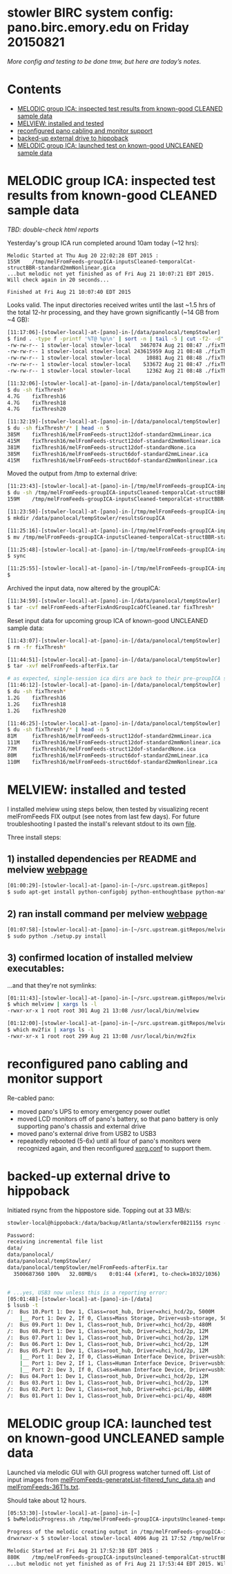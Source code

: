 # stowler BIRC system config: pano.birc.emory.edu on Friday 20150821

_More config and testing to be done tmw, but here are today’s notes._

Contents
=================
  * [MELODIC group ICA: inspected test results from known\-good CLEANED sample data](#melodic-group-ica-inspected-test-results-from-known-good-cleaned-sample-data)
  * [MELVIEW: installed and tested](#melview-installed-and-tested)
  * [reconfigured pano cabling and monitor support](#reconfigured-pano-cabling-and-monitor-support)
  * [backed\-up external drive to hippoback](#backed-up-external-drive-to-hippoback)
  * [MELODIC group ICA: launched test on known\-good UNCLEANED sample data](#melodic-group-ica-launched-test-on-known-good-uncleaned-sample-data)


# MELODIC group ICA: inspected test results from known-good CLEANED sample data

_TBD: double-check html reports_

Yesterday's group ICA run completed around 10am today (~12 hrs):
```
Melodic Started at Thu Aug 20 22:02:28 EDT 2015 :
155M    /tmp/melFromFeeds-groupICA-inputsCleaned-temporalCat-structBBR-standard2mmNonlinear.gica
...but melodic not yet finished as of Fri Aug 21 10:07:21 EDT 2015. Will check again in 20 seconds...

Finished at Fri Aug 21 10:07:40 EDT 2015
```

Looks valid. The input directories received writes until the last ~1.5 hrs of the total 12-hr processing, and they have grown significantly (~14 GB from ~4 GB):

```bash
[11:17:06]-[stowler-local]-at-[pano]-in-[/data/panolocal/tempStowler]
$ find . -type f -printf '%T@ %p\n' | sort -n | tail -5 | cut -f2- -d" " | xargs ls -al
-rw-rw-r-- 1 stowler-local stowler-local   3467074 Aug 21 08:47 ./fixThresh16/melFromFeeds-struct6dof-standardNone.ica/filtered_func_data_clean_melFromFeeds-groupICA-inputsCleaned-temporalCat-structBBR-standard2mmNonlinear.ica/reg_standard/bg_image.nii.gz
-rw-rw-r-- 1 stowler-local stowler-local 243615959 Aug 21 08:48 ./fixThresh16/melFromFeeds-struct6dof-standardNone.ica/filtered_func_data_clean_melFromFeeds-groupICA-inputsCleaned-temporalCat-structBBR-standard2mmNonlinear.ica/reg_standard/filtered_func_data.nii.gz
-rw-rw-r-- 1 stowler-local stowler-local     10881 Aug 21 08:48 ./fixThresh16/melFromFeeds-struct6dof-standardNone.ica/filtered_func_data_clean_melFromFeeds-groupICA-inputsCleaned-temporalCat-structBBR-standard2mmNonlinear.ica/reg_standard/mask.nii.gz
-rw-rw-r-- 1 stowler-local stowler-local    533672 Aug 21 08:47 ./fixThresh16/melFromFeeds-struct6dof-standardNone.ica/filtered_func_data_clean_melFromFeeds-groupICA-inputsCleaned-temporalCat-structBBR-standard2mmNonlinear.ica/reg_standard/standard.nii.gz
-rw-rw-r-- 1 stowler-local stowler-local     12362 Aug 21 08:48 ./fixThresh16/melFromFeeds-struct6dof-standardNone.ica/filtered_func_data_clean_melFromFeeds-groupICA-inputsCleaned-temporalCat-structBBR-standard2mmNonlinear.ica/report_log.html

[11:32:06]-[stowler-local]-at-[pano]-in-[/data/panolocal/tempStowler]
$ du -sh fixThresh*
4.7G    fixThresh16
4.7G    fixThresh18
4.7G    fixThresh20

[11:32:19]-[stowler-local]-at-[pano]-in-[/data/panolocal/tempStowler]
$ du -sh fixThresh*/* | head -n 5
385M    fixThresh16/melFromFeeds-struct12dof-standard2mmLinear.ica
415M    fixThresh16/melFromFeeds-struct12dof-standard2mmNonlinear.ica
381M    fixThresh16/melFromFeeds-struct12dof-standardNone.ica
385M    fixThresh16/melFromFeeds-struct6dof-standard2mmLinear.ica
415M    fixThresh16/melFromFeeds-struct6dof-standard2mmNonlinear.ica
```

Moved the output from /tmp to external drive:
```bash
[11:23:43]-[stowler-local]-at-[pano]-in-[/tmp/melFromFeeds-groupICA-inputsCleaned-temporalCat-structBBR-standard2mmNonlinear.gica]
$ du -sh /tmp/melFromFeeds-groupICA-inputsCleaned-temporalCat-structBBR-standard2mmNonlinear.gica
159M    /tmp/melFromFeeds-groupICA-inputsCleaned-temporalCat-structBBR-standard2mmNonlinear.gica

[11:23:50]-[stowler-local]-at-[pano]-in-[/tmp/melFromFeeds-groupICA-inputsCleaned-temporalCat-structBBR-standard2mmNonlinear.gica]
$ mkdir /data/panolocal/tempStowler/resultsGroupICA

[11:25:16]-[stowler-local]-at-[pano]-in-[/tmp/melFromFeeds-groupICA-inputsCleaned-temporalCat-structBBR-standard2mmNonlinear.gica]
$ mv /tmp/melFromFeeds-groupICA-inputsCleaned-temporalCat-structBBR-standard2mmNonlinear.gica /data/panolocal/tempStowler/resultsGroupICA/

[11:25:48]-[stowler-local]-at-[pano]-in-[/tmp/melFromFeeds-groupICA-inputsCleaned-temporalCat-structBBR-standard2mmNonlinear.gica]
$ sync

[11:25:55]-[stowler-local]-at-[pano]-in-[/tmp/melFromFeeds-groupICA-inputsCleaned-temporalCat-structBBR-standard2mmNonlinear.gica]
$
``` 

Archived the input data, now altered by the groupICA:

```bash
[11:34:59]-[stowler-local]-at-[pano]-in-[/data/panolocal/tempStowler]
$ tar -cvf melFromFeeds-afterFixAndGroupIcaOfCleaned.tar fixThresh*
```

Reset input data for upcoming group ICA of known-good UNCLEANED sample data:

```bash
[11:43:07]-[stowler-local]-at-[pano]-in-[/data/panolocal/tempStowler]
$ rm -fr fixThresh*

[11:44:51]-[stowler-local]-at-[pano]-in-[/data/panolocal/tempStowler]
$ tar -xvf melFromFeeds-afterFix.tar

# as expected, single-session ica dirs are back to their pre-groupICA sizes:
[11:46:12]-[stowler-local]-at-[pano]-in-[/data/panolocal/tempStowler]
$ du -sh fixThresh*
1.2G    fixThresh16
1.2G    fixThresh18
1.2G    fixThresh20

[11:46:25]-[stowler-local]-at-[pano]-in-[/data/panolocal/tempStowler]
$ du -sh fixThresh*/* | head -n 5
81M     fixThresh16/melFromFeeds-struct12dof-standard2mmLinear.ica
111M    fixThresh16/melFromFeeds-struct12dof-standard2mmNonlinear.ica
77M     fixThresh16/melFromFeeds-struct12dof-standardNone.ica
80M     fixThresh16/melFromFeeds-struct6dof-standard2mmLinear.ica
110M    fixThresh16/melFromFeeds-struct6dof-standard2mmNonlinear.ica
```

# MELVIEW: installed and tested

I installed melview using steps below, then tested by visualizing recent melFromFeeds FIX output (see notes from last few days). For future troubleshooting I pasted the install's relevant stdout to its own [file](https://github.com/CVNRneuroimaging/infrastructure/blob/master/config/notes/20150821-stowlerInstalledMelviewOnPano.md).

Three install steps:

## 1) installed dependencies per README and melview [webpage](http://fsl.fmrib.ox.ac.uk/fsl/fslwiki/Melview)

```bash
[01:00:29]-[stowler-local]-at-[pano]-in-[~/src.upstream.gitRepos]
$ sudo apt-get install python-configobj python-enthoughtbase python-matplotlib python-nibabel python-pyface python-pyside python-traits python-traitsui 
```

## 2) ran install command per melview [webpage](http://fsl.fmrib.ox.ac.uk/fsl/fslwiki/Melview)

```bash
[01:07:58]-[stowler-local]-at-[pano]-in-[~/src.upstream.gitRepos/melview] on master
$ sudo python ./setup.py install
```

## 3) confirmed location of installed melview executables:

...and that they're not symlinks:

```bash
[01:11:43]-[stowler-local]-at-[pano]-in-[~/src.upstream.gitRepos/melview] on master
$ which melview | xargs ls -l
-rwxr-xr-x 1 root root 301 Aug 21 13:08 /usr/local/bin/melview

[01:12:00]-[stowler-local]-at-[pano]-in-[~/src.upstream.gitRepos/melview] on master
$ which mv2fix | xargs ls -l
-rwxr-xr-x 1 root root 299 Aug 21 13:08 /usr/local/bin/mv2fix
```

# reconfigured pano cabling and monitor support

Re-cabled pano:
- moved pano's UPS to emory emergency power outlet
- moved LCD monitors off of pano's battery, so that pano battery is only supporting pano's chassis and external drive
- moved pano's external drive from USB2 to USB3
- repeatedly rebooted (5-6x) until all four of pano's monitors were recognized again, and then reconfigured [xorg.conf](https://github.com/CVNRneuroimaging/infrastructure/blob/master/config/xorg.conf-panoQuadMonitors-stowler20150821) to support them.


# backed-up external drive to hippoback

Initiated rsync from the hippostore side. Topping out at 33 MB/s:

```bash
stowler-local@hippoback:/data/backup/Atlanta/stowlerxfer082115$ rsync -avR --progress stowler-local@pano.birc.emory.edu:/data/panolocal .

Password:
receiving incremental file list
data/
data/panolocal/
data/panolocal/tempStowler/
data/panolocal/tempStowler/melFromFeeds-afterFix.tar
  3500687360 100%   32.08MB/s    0:01:44 (xfer#1, to-check=1032/1036)


# ...yes, USB3 now unless this is a reporting error:
[05:01:48]-[stowler-local]-at-[pano]-in-[/data]
$ lsusb -t
/:  Bus 10.Port 1: Dev 1, Class=root_hub, Driver=xhci_hcd/2p, 5000M
    |__ Port 1: Dev 2, If 0, Class=Mass Storage, Driver=usb-storage, 5000M
/:  Bus 09.Port 1: Dev 1, Class=root_hub, Driver=xhci_hcd/2p, 480M
/:  Bus 08.Port 1: Dev 1, Class=root_hub, Driver=uhci_hcd/2p, 12M
/:  Bus 07.Port 1: Dev 1, Class=root_hub, Driver=uhci_hcd/2p, 12M
/:  Bus 06.Port 1: Dev 1, Class=root_hub, Driver=uhci_hcd/2p, 12M
/:  Bus 05.Port 1: Dev 1, Class=root_hub, Driver=uhci_hcd/2p, 12M
    |__ Port 1: Dev 2, If 0, Class=Human Interface Device, Driver=usbhid, 1.5M
    |__ Port 1: Dev 2, If 1, Class=Human Interface Device, Driver=usbhid, 1.5M
    |__ Port 2: Dev 3, If 0, Class=Human Interface Device, Driver=usbhid, 1.5M
/:  Bus 04.Port 1: Dev 1, Class=root_hub, Driver=uhci_hcd/2p, 12M
/:  Bus 03.Port 1: Dev 1, Class=root_hub, Driver=uhci_hcd/2p, 12M
/:  Bus 02.Port 1: Dev 1, Class=root_hub, Driver=ehci-pci/8p, 480M
/:  Bus 01.Port 1: Dev 1, Class=root_hub, Driver=ehci-pci/4p, 480M
```
# MELODIC group ICA: launched test on known-good UNCLEANED sample data

Launched via melodic GUI with GUI progress watcher turned off. List of input images from [melFromFeeds-generateList-filtered_func_data.sh](https://github.com/CVNRneuroimaging/infrastructure/blob/master/config/tests-melodicAndFix-201508/melFromFeeds-generateList-filtered_func_data.sh) and [melFromFeeds-36T1s.txt](https://github.com/CVNRneuroimaging/infrastructure/blob/master/config/tests-melodicAndFix-201508/melFromFeeds-36T1s.txt).

Should take about 12 hours.

```bash
[05:53:30]-[stowler-local]-at-[pano]-in-[~]
$ bwMelodicProgress.sh /tmp/melFromFeeds-groupICA-inputsUncleaned-temporalCat-structBBR-standard2mmNonlinear.gica

Progress of the melodic creating output in /tmp/melFromFeeds-groupICA-inputsUncleaned-temporalCat-structBBR-standard2mmNonlinear.gica:
drwxrwxr-x 5 stowler-local stowler-local 4096 Aug 21 17:52 /tmp/melFromFeeds-groupICA-inputsUncleaned-temporalCat-structBBR-standard2mmNonlinear.gica

Melodic Started at Fri Aug 21 17:52:38 EDT 2015 :
880K    /tmp/melFromFeeds-groupICA-inputsUncleaned-temporalCat-structBBR-standard2mmNonlinear.gica
...but melodic not yet finished as of Fri Aug 21 17:53:44 EDT 2015. Will check again in 20 seconds...
```
